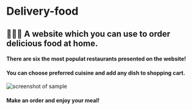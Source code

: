 # Delivery-food
## 🍣🍕🍝 A website which you can use to order delicious food at home.

#### There are six the most populat restaurants presented on the website! <br>
#### You can choose preferred cuisine and add any dish to shopping cart. 
![screenshot of sample](https://i.imgur.com/j51vJF2.gif)

#### Make an order and enjoy your meal!
